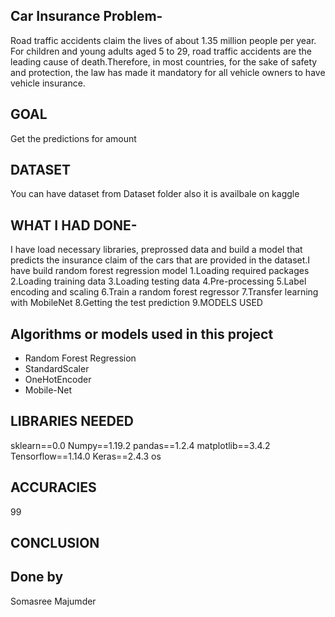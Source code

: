 ## Car Insurance Problem-


Road traffic accidents claim the lives of about 1.35 million people per year. For children and young adults aged 5 to 29, road traffic accidents are the leading cause of death.Therefore, in most countries, for the sake of safety and protection, the law has made it
mandatory for all vehicle owners to have vehicle insurance.

## GOAL

Get the predictions for amount

## DATASET
You can have dataset from Dataset folder also it is availbale on kaggle 

## WHAT I HAD DONE-
I have load necessary libraries, preprossed data and build a model that predicts the insurance claim of the cars that are provided in the dataset.I have build random forest regression model
1.Loading required packages
2.Loading training data
3.Loading testing data
4.Pre-processing
5.Label encoding and scaling
6.Train a random forest regressor
7.Transfer learning with MobileNet
8.Getting the test prediction
9.MODELS USED


## Algorithms or models used in this project 

- Random Forest Regression
- StandardScaler
- OneHotEncoder
- Mobile-Net



## LIBRARIES NEEDED

sklearn==0.0
Numpy==1.19.2
pandas==1.2.4
matplotlib==3.4.2
Tensorflow==1.14.0
Keras==2.4.3
os



## ACCURACIES
 99

## CONCLUSION


## Done by
Somasree Majumder

